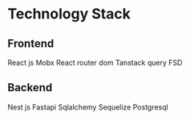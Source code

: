 # Technology Stack
## Frontend
React js
Mobx
React router dom
Tanstack query
FSD

## Backend
Nest js
Fastapi
Sqlalchemy
Sequelize
Postgresql
